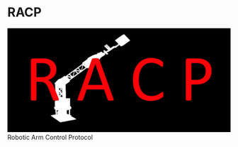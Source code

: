# RACP
![alt text](https://raw.githubusercontent.com/gabrielruoff/RACP/master/Logo/Logo.jpg)
Robotic Arm Control Protocol
